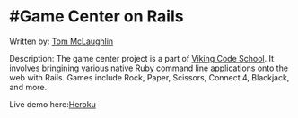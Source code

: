 #Game Center on Rails
====================

Written by: [Tom McLaughlin](http://github.com/tim5046)

Description: The game center project is a part of [Viking Code School](http://vikingcodeschool.com).  It involves bringining various native Ruby command line applications onto the web with Rails.  Games include Rock, Paper, Scissors, Connect 4, Blackjack, and more.

Live demo here:[Heroku](http://tmgamecenter.herokuapp.com/)